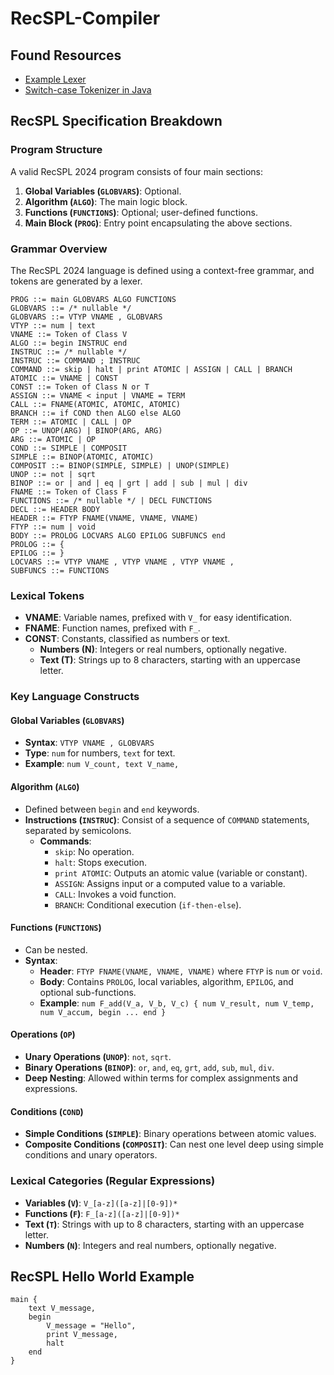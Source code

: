 # RecSPL-Compiler

## Found Resources

- [Example Lexer](https://craftinginterpreters.com/scanning.html)
- [Switch-case Tokenizer in Java](https://github.com/oracle/coherence/blob/bf64fbe59832e1dca3361f0afc5b3cab300572ca/prj/coherence-core/src/main/java/com/tangosol/dev/compiler/java/Tokenizer.java#L497)

## RecSPL Specification Breakdown

### Program Structure

A valid RecSPL 2024 program consists of four main sections:

1. **Global Variables (`GLOBVARS`)**: Optional.
2. **Algorithm (`ALGO`)**: The main logic block.
3. **Functions (`FUNCTIONS`)**: Optional; user-defined functions.
4. **Main Block (`PROG`)**: Entry point encapsulating the above sections.

### Grammar Overview

The RecSPL 2024 language is defined using a context-free grammar, and tokens are generated by a lexer.

```plaintext
PROG ::= main GLOBVARS ALGO FUNCTIONS
GLOBVARS ::= /* nullable */
GLOBVARS ::= VTYP VNAME , GLOBVARS
VTYP ::= num | text
VNAME ::= Token of Class V
ALGO ::= begin INSTRUC end
INSTRUC ::= /* nullable */
INSTRUC ::= COMMAND ; INSTRUC
COMMAND ::= skip | halt | print ATOMIC | ASSIGN | CALL | BRANCH
ATOMIC ::= VNAME | CONST
CONST ::= Token of Class N or T
ASSIGN ::= VNAME < input | VNAME = TERM
CALL ::= FNAME(ATOMIC, ATOMIC, ATOMIC)
BRANCH ::= if COND then ALGO else ALGO
TERM ::= ATOMIC | CALL | OP
OP ::= UNOP(ARG) | BINOP(ARG, ARG)
ARG ::= ATOMIC | OP
COND ::= SIMPLE | COMPOSIT
SIMPLE ::= BINOP(ATOMIC, ATOMIC)
COMPOSIT ::= BINOP(SIMPLE, SIMPLE) | UNOP(SIMPLE)
UNOP ::= not | sqrt
BINOP ::= or | and | eq | grt | add | sub | mul | div
FNAME ::= Token of Class F
FUNCTIONS ::= /* nullable */ | DECL FUNCTIONS
DECL ::= HEADER BODY
HEADER ::= FTYP FNAME(VNAME, VNAME, VNAME)
FTYP ::= num | void
BODY ::= PROLOG LOCVARS ALGO EPILOG SUBFUNCS end
PROLOG ::= {
EPILOG ::= }
LOCVARS ::= VTYP VNAME , VTYP VNAME , VTYP VNAME ,
SUBFUNCS ::= FUNCTIONS
```

### Lexical Tokens

- **VNAME**: Variable names, prefixed with `V_` for easy identification.
- **FNAME**: Function names, prefixed with `F_`.
- **CONST**: Constants, classified as numbers or text.
  - **Numbers (N)**: Integers or real numbers, optionally negative.
  - **Text (T)**: Strings up to 8 characters, starting with an uppercase letter.

### Key Language Constructs

#### Global Variables (`GLOBVARS`)

- **Syntax**: `VTYP VNAME , GLOBVARS`
- **Type**: `num` for numbers, `text` for text.
- **Example**: `num V_count, text V_name,`

#### Algorithm (`ALGO`)

- Defined between `begin` and `end` keywords.
- **Instructions (`INSTRUC`)**: Consist of a sequence of `COMMAND` statements, separated by semicolons.
  - **Commands**:
    - `skip`: No operation.
    - `halt`: Stops execution.
    - `print ATOMIC`: Outputs an atomic value (variable or constant).
    - `ASSIGN`: Assigns input or a computed value to a variable.
    - `CALL`: Invokes a void function.
    - `BRANCH`: Conditional execution (`if-then-else`).

#### Functions (`FUNCTIONS`)

- Can be nested.
- **Syntax**:
  - **Header**: `FTYP FNAME(VNAME, VNAME, VNAME)` where `FTYP` is `num` or `void`.
  - **Body**: Contains `PROLOG`, local variables, algorithm, `EPILOG`, and optional sub-functions.
  - **Example**: `num F_add(V_a, V_b, V_c) { num V_result, num V_temp, num V_accum, begin ... end }`

#### Operations (`OP`)

- **Unary Operations (`UNOP`)**: `not`, `sqrt`.
- **Binary Operations (`BINOP`)**: `or`, `and`, `eq`, `grt`, `add`, `sub`, `mul`, `div`.
- **Deep Nesting**: Allowed within terms for complex assignments and expressions.

#### Conditions (`COND`)

- **Simple Conditions (`SIMPLE`)**: Binary operations between atomic values.
- **Composite Conditions (`COMPOSIT`)**: Can nest one level deep using simple conditions and unary operators.

### Lexical Categories (Regular Expressions)

- **Variables (`V`)**: `V_[a-z]([a-z]|[0-9])*`
- **Functions (`F`)**: `F_[a-z]([a-z]|[0-9])*`
- **Text (`T`)**: Strings with up to 8 characters, starting with an uppercase letter.
- **Numbers (`N`)**: Integers and real numbers, optionally negative.

## RecSPL Hello World Example

```plaintext
main {
    text V_message,
    begin
        V_message = "Hello",
        print V_message,
        halt
    end
}
```
